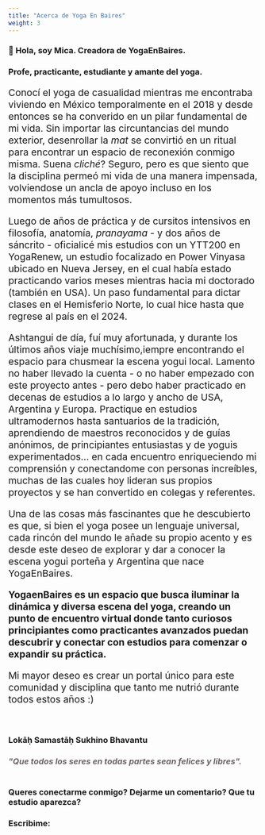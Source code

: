 ```yaml
---
title: "Acerca de Yoga En Baires"
weight: 3
---
```


### 👋 Hola, soy Mica. Creadora de YogaEnBaires. 
### Profe, practicante, estudiante y amante del yoga. 

<p style= font-size:1.2rem>Conocí el yoga de casualidad mientras me encontraba viviendo en México temporalmente en el 2018 y desde entonces se ha converido en un pilar fundamental de mi vida. Sin importar las circuntancias del mundo exterior, desenrollar la <i>mat</i> se convirtió en un ritual para encontrar un espacio de reconexión conmigo misma. Suena <i>cliché</i>? Seguro, pero es que siento que la disciplina permeó mi vida de una manera impensada, volviendose un ancla de apoyo incluso en los momentos más tumultosos.</p>

<p style= font-size:1.2rem>Luego de años de práctica y de cursitos intensivos en filosofía, anatomía, <i>pranayama</i> - y dos años de sáncrito - oficialicé mis estudios con un YTT200 en YogaRenew, un estudio focalizado en Power Vinyasa ubicado en Nueva Jersey, en el cual había estado practicando varios meses mientras hacia mi doctorado (también en USA). Un paso fundamental para dictar clases en el Hemisferio Norte, lo cual hice hasta que regrese al país en el 2024. </p>

<p style= font-size:1.2rem>Ashtangui de día, fuí muy afortunada, y durante los últimos años viaje muchísimo,iempre encontrando el espacio para chusmear la escena yogui local. Lamento no haber llevado la cuenta - o no haber empezado con este proyecto antes - pero debo haber practicado en decenas de estudios a lo largo y ancho de USA, Argentina y Europa. Practique en estudios ultramodernos hasta santuarios de la tradición, aprendiendo de maestros reconocidos y de guías anónimos, de principiantes entusiastas y de yoguis experimentados... en cada encuentro enriqueciendo mi comprensión y conectandome con personas increíbles, muchas de las cuales hoy lideran sus propios proyectos y se han convertido en colegas y referentes.</p>

<p style= font-size:1.2rem>Una de las cosas más fascinantes que he descubierto es que, si bien el yoga posee un lenguaje universal, cada rincón del mundo le añade su propio acento y es desde este deseo de explorar y dar a conocer la escena yogui porteña y Argentina que nace YogaEnBaires. </p>

<p style= font-size:1.2rem><b>YogaenBaires es un espacio que busca iluminar la dinámica y diversa escena del yoga, creando un punto de encuentro virtual donde tanto curiosos principiantes como practicantes avanzados puedan descubrir y conectar con estudios para comenzar o expandir su práctica.</b></p>

<p style= font-size:1.2rem>Mi mayor deseo es crear un portal único para este comunidad y disciplina que tanto me nutrió durante todos estos años :) </p>

<br>

### Lokāḥ Samastāḥ Sukhino Bhavantu

### <i style= color:#6c6464>"Que todos los seres en todas partes sean felices y libres".</i><br><br>

### Queres conectarme conmigo? Dejarme un comentario? Que tu estudio aparezca? 
### Escribime: